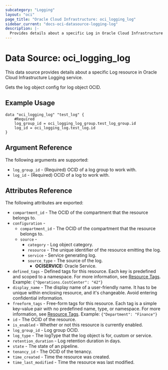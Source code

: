 ```yaml
---
subcategory: "Logging"
layout: "oci"
page_title: "Oracle Cloud Infrastructure: oci_logging_log"
sidebar_current: "docs-oci-datasource-logging-log"
description: |-
  Provides details about a specific Log in Oracle Cloud Infrastructure Logging service
---
```


# Data Source: oci_logging_log
This data source provides details about a specific Log resource in Oracle Cloud Infrastructure Logging service.

Gets the log object config for log object OCID.


## Example Usage

```hcl
data "oci_logging_log" "test_log" {
	#Required
	log_group_id = oci_logging_log_group.test_log_group.id
	log_id = oci_logging_log.test_log.id
}
```

## Argument Reference

The following arguments are supported:

* `log_group_id` - (Required) OCID of a log group to work with.
* `log_id` - (Required) OCID of a log to work with.


## Attributes Reference

The following attributes are exported:

* `compartment_id` - The OCID of the compartment that the resource belongs to.
* `configuration` - 
	* `compartment_id` - The OCID of the compartment that the resource belongs to.
	* `source` - 
		* `category` - Log object category.
		* `resource` - The unique identifier of the resource emitting the log.
		* `service` - Service generating log.
		* `source_type` - The source of the log.
			* **OCISERVICE:** Oracle Service. 
* `defined_tags` - Defined tags for this resource. Each key is predefined and scoped to a namespace. For more information, see [Resource Tags](https://docs.cloud.oracle.com/iaas/Content/General/Concepts/resourcetags.htm).  Example: `{"Operations.CostCenter": "42"}` 
* `display_name` - The display name of a user-friendly name. It has to be unique within enclosing resource, and it's changeable. Avoid entering confidential information. 
* `freeform_tags` - Free-form tags for this resource. Each tag is a simple key-value pair with no predefined name, type, or namespace. For more information, see [Resource Tags](https://docs.cloud.oracle.com/iaas/Content/General/Concepts/resourcetags.htm). Example: `{"Department": "Finance"}` 
* `id` - The OCID of the resource.
* `is_enabled` - Whether or not this resource is currently enabled.
* `log_group_id` - Log group OCID.
* `log_type` - The logType that the log object is for, custom or service.
* `retention_duration` - Log retention duration in days.
* `state` - The state of an pipeline.
* `tenancy_id` - The OCID of the tenancy.
* `time_created` - Time the resource was created.
* `time_last_modified` - Time the resource was last modified.

